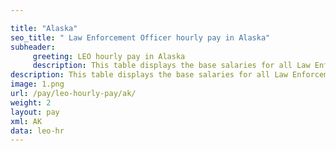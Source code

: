 ```yaml
---

title: "Alaska"
seo_title: " Law Enforcement Officer hourly pay in Alaska"
subheader:
     greeting: LEO hourly pay in Alaska
     description: This table displays the base salaries for all Law Enforcement Officer employees in Alaska. It includes sections on federal employee salary, finding the salary of a federal employee, federal worker salary, and federal salary lookup specifically for Alaska.
description: This table displays the base salaries for all Law Enforcement Officer employees in Alaska. It includes sections on federal employee salary, finding the salary of a federal employee, federal worker salary, and federal salary lookup specifically for Alaska.
image: 1.png
url: /pay/leo-hourly-pay/ak/
weight: 2
layout: pay
xml: AK
data: leo-hr
---
```

